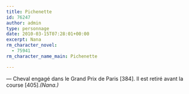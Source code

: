 ```yaml
---
title: Pichenette
id: 76247
author: admin
type: personnage
date: 2010-03-15T07:28:01+00:00
excerpt: Nana
rm_character_novel:
  - 75941
rm_character_name_main: Pichenette

---
```

— Cheval engagé dans le Grand Prix de Paris [384]. Il est retiré avant la course [405]._(Nana.)_